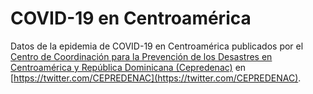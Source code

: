 # COVID-19 en Centroamérica
Datos de la epidemia de COVID-19 en Centroamérica publicados por el [Centro de Coordinación para la Prevención de los Desastres en Centroamérica y República Dominicana (Cepredenac)](http://cepredenac.org/) en [https://twitter.com/CEPREDENAC](https://twitter.com/CEPREDENAC).
